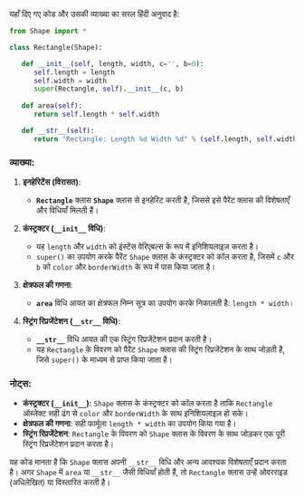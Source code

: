 यहाँ दिए गए कोड और उसकी व्याख्या का सरल हिंदी अनुवाद है:

```python
from Shape import *

class Rectangle(Shape):

   def __init__(self, length, width, c='', b=0):
      self.length = length
      self.width = width
      super(Rectangle, self).__init__(c, b)
        
   def area(self):
      return self.length * self.width

   def __str__(self):
      return "Rectangle: Length %d Width %d" % (self.length, self.width) + " " + super(Rectangle, self).__str__()
```

### व्याख्या:

1. **इनहेरिटेंस (विरासत)**:
   - **`Rectangle`** क्लास **`Shape`** क्लास से इनहेरिट करती है, जिससे इसे पैरेंट क्लास की विशेषताएँ और विधियाँ मिलती हैं।

2. **कंस्ट्रक्टर (`__init__` विधि)**:
   - यह `length` और `width` को इंस्टेंस वेरिएबल्स के रूप में इनिशियलाइज़ करता है।
   - `super()` का उपयोग करके पैरेंट `Shape` क्लास के कंस्ट्रक्टर को कॉल करता है, जिसमें `c` और `b` को `color` और `borderWidth` के रूप में पास किया जाता है।

3. **क्षेत्रफल की गणना**:
   - **`area`** विधि आयत का क्षेत्रफल निम्न सूत्र का उपयोग करके निकालती है: `length * width`।

4. **स्ट्रिंग रिप्रजेंटेशन (`__str__` विधि)**:
   - **`__str__`** विधि आयत की एक स्ट्रिंग रिप्रजेंटेशन प्रदान करती है।
   - यह `Rectangle` के विवरण को पैरेंट `Shape` क्लास की स्ट्रिंग रिप्रजेंटेशन के साथ जोड़ती है, जिसे `super()` के माध्यम से प्राप्त किया जाता है।

### नोट्स:
- **कंस्ट्रक्टर (`__init__`)**: `Shape` क्लास के कंस्ट्रक्टर को कॉल करता है ताकि `Rectangle` ऑब्जेक्ट सही ढंग से `color` और `borderWidth` के साथ इनिशियलाइज़ हो सके।
- **क्षेत्रफल की गणना**: सही फार्मूला `length * width` का उपयोग किया गया है।
- **स्ट्रिंग रिप्रजेंटेशन**: `Rectangle` के विवरण को `Shape` क्लास के विवरण के साथ जोड़कर एक पूरी स्ट्रिंग रिप्रजेंटेशन प्रदान करता है।

यह कोड मानता है कि `Shape` क्लास अपनी `__str__` विधि और अन्य आवश्यक विशेषताएँ प्रदान करता है। अगर `Shape` में `area` या `__str__` जैसी विधियाँ होती हैं, तो `Rectangle` क्लास उन्हें ओवरराइड (अधिलेखित) या विस्तारित करती है।

